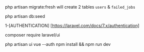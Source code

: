 php artisan migrate:fresh
  will create 2 tables `users` & `failed_jobs`



php artisan db:seed





1-[AUTHENTICATION]
[https://laravel.com/docs/7.x/authentication]

composer require laravel/ui

php artisan ui vue --auth
npm install && npm run dev





















